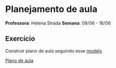 # Planejamento de aula

**Professora**: Helena Strada
**Semana**: 09/06 - 16/06

## Exercício

Construir plano de aula seguindo esse [modelo](https://github.com/hstrada/reprograma-educadevas/tree/master/Modelo)

[Plano de aula](planoDeAula.md)